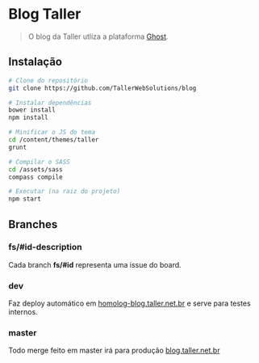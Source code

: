# Blog Taller
> O blog da Taller utliza a plataforma [Ghost](https://github.com/TryGhost/Ghost).

## Instalação

```bash
# Clone do repositório
git clone https://github.com/TallerWebSolutions/blog

# Instalar dependências
bower install
npm install

# Minificar o JS do tema
cd /content/themes/taller
grunt

# Compilar o SASS
cd /assets/sass
compass compile

# Executar (na raiz do projeto)
npm start
```

## Branches

### fs/#id-description
Cada branch **fs/#id** representa uma issue do board.

### dev
Faz deploy automático em [homolog-blog.taller.net.br](http://homolog-blog.taller.net.br) e serve para testes internos.

### master
Todo merge feito em master irá para produção [blog.taller.net.br](http://blog.taller.net.br)
